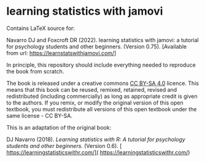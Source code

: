# learning statistics with jamovi

Contains LaTeX source for:


Navarro DJ and Foxcroft DR (2022). learning statistics with jamovi: a tutorial for psychology students and other beginners. (Version 0.75). [Available from url: https://learnstatswithjamovi.com/]


In principle, this repository should include everything needed to reproduce the book from scratch.

The book is released under a creative commons [CC BY-SA 4.0](https://creativecommons.org/licenses/by-sa/4.0/) licence. This means that this book can be reused, remixed, retained, revised and redistributed (including commercially) as long as appropriate credit is given to the authors. If you remix, or modify the original version of this open textbook, you must redistribute all versions of this open textbook under the same license - CC BY-SA.




This is an adaptation of the original book:

DJ Navarro (2018). *Learning statistics with R: A tutorial for psychology students and other beginners.* (Version 0.6). [ https://learningstatisticswithr.com/]( https://learningstatisticswithr.com/)


